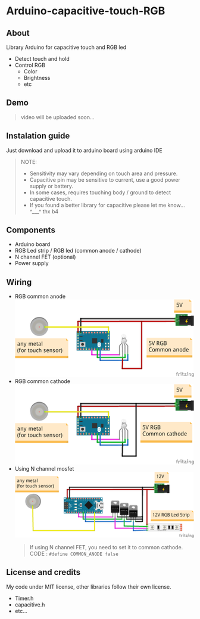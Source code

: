 # Arduino-capacitive-touch-RGB

## About
Library Arduino for capacitive touch and RGB led
- Detect touch and hold
- Control RGB
	- Color
	- Brightness
	- etc
	
## Demo
> video will be uploaded soon...

## Instalation guide
Just download and upload it to arduino board using arduino IDE
> NOTE:  
> - Sensitivity may vary depending on touch area and pressure.
> - Capacitive pin may be sensitive to current, use a good power supply or battery.
> - In some cases, requires touching body / ground to detect capacitive touch.
> - If you found a better library for capacitive please let me know... ^___^ thx b4
## Components
- Arduino board
- RGB Led strip / RGB led (common anode / cathode)
- N channel FET (optional)
- Power supply

## Wiring
- RGB common anode
![Wiring1](wiring/wiring_mini_anode.png)
- RGB common cathode
![Wiring2](wiring/wiring_mini_cathode.png)
- Using N channel mosfet
![Wiring2](wiring/wiring_nano_n_fet.png)
	> If using N channel FET, you need to set it to common cathode.  
	> CODE : `#define COMMON_ANODE false`
	


## License and credits
My code under MIT license, other libraries follow their own license.
- Timer.h
- capacitive.h
- etc...
